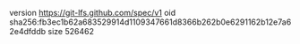 version https://git-lfs.github.com/spec/v1
oid sha256:fb3ec1b62a683529914d1109347661d8366b262b0e6291162b12e7a62e4dfddb
size 526462
